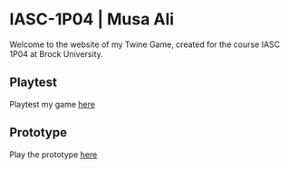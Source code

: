 # IASC-1P04 | Musa Ali

Welcome to the website of my Twine Game, created for the course IASC 1P04 at Brock University.

## Playtest

Playtest my game [here](playtest/playtest)

## Prototype

Play the prototype [here](prototype/TwineGamePrototype.html)
